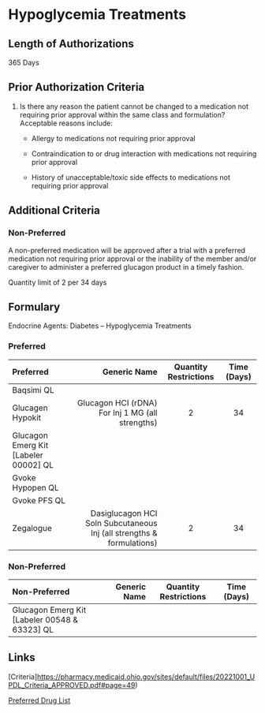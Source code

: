 # Hypoglycemia Treatments

## Length of Authorizations

365 Days

## Prior Authorization Criteria

1. Is there any reason the patient cannot be changed to a medication not requiring prior approval within the same class and formulation? Acceptable reasons include:

    - Allergy to medications not requiring prior approval

    - Contraindication to or drug interaction with medications not requiring prior approval

    - History of unacceptable/toxic side effects to medications not requiring prior approval

## Additional Criteria
### Non-Preferred

A non-preferred medication will be approved after a trial with a preferred medication not requiring prior approval or the inability of the member and/or caregiver to administer a preferred glucagon product in a timely fashion.

Quantity limit of 2 per 34 days

## Formulary

Endocrine Agents: Diabetes – Hypoglycemia Treatments

### Preferred

| Preferred                             |                                                          Generic Name | Quantity Restrictions | Time (Days) |
| :------------------------------------ | --------------------------------------------------------------------: | :-------------------: | :---------: |
| Baqsimi QL                            |                                                                       |                       |             |
| Glucagen Hypokit                      |                      Glucagon HCI (rDNA) For Inj 1 MG (all strengths) |           2           |     34      |
| Glucagon Emerg Kit [Labeler 00002] QL |                                                                       |                       |             |
| Gvoke Hypopen QL                      |                                                                       |                       |             |
| Gvoke PFS QL                          |                                                                       |                       |             |
| Zegalogue                             | Dasiglucagon HCI Soln Subcutaneous Inj (all strengths & formulations) |           2           |     34      |

### Non-Preferred

| Non-Preferred                                 | Generic Name | Quantity Restrictions | Time (Days) |
| :-------------------------------------------- | -----------: | :-------------------: | :---------: |
| Glucagon Emerg Kit [Labeler 00548 & 63323] QL |              |                       |             |

## Links

[Criteria]https://pharmacy.medicaid.ohio.gov/sites/default/files/20221001_UPDL_Criteria_APPROVED.pdf#page=49)

[Preferred Drug List](https://pharmacy.medicaid.ohio.gov/sites/default/files/20221001_UPDL_APPROVED_.pdf#page=19)
